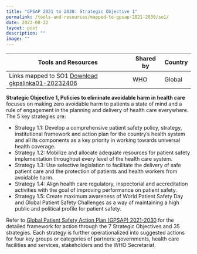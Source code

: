 ```yaml
---
title: "GPSAP 2021 to 2030: Strategic Objective 1"
permalink: /tools-and-resources/mapped-to-gpsap-2021-2030/so1/
date: 2023-08-22
layout: post
description: ""
image: ""
---
```

| Tools and Resources | Shared by | Country |
| -------- | -------- | -------- |
|Links mapped to SO1 [Download gkpslinka01-20232406](/files/gkpslinka01-20232406.pdf) | WHO     | Global     |

**Strategic Objective 1, Policies to
eliminate avoidable
harm in health care**  focuses on making zero avoidable harm to patients a state of mind and a rule of engagement in the planning and delivery of health care everywhere. The 5 key strategies are:

* Strategy 1.1: Develop a comprehensive patient safety policy, strategy, institutional framework and action plan for the country’s health system and all its components as a key priority in working towards universal health coverage.
* Strategy 1.2: Mobilize and allocate adequate resources for patient safety implementation throughout every level of the health care system.
* Strategy 1.3: Use selective legislation to facilitate the delivery of safe patient care and the protection of patients and health workers from avoidable harm.
* Strategy 1.4: Align health care regulatory, inspectorial and accreditation activities with the goal of improving performance on patient safety.
* Strategy 1.5: Create maximum awareness of World Patient Safety Day and Global Patient Safety Challenges as a way of maintaining a high public and political profile for patient safety.

Refer to [Global Patient Safety Action Plan (GPSAP) 2021-2030](https://www.who.int/teams/integrated-health-services/patient-safety/policy/global-patient-safety-action-plan) for the detailed framework for action through the 7 Strategic Objectives and 35 strategies. Each strategy is further operationalized into suggested actions for four key groups or categories of partners: governments, health care facilities and services, stakeholders and the WHO Secretariat.